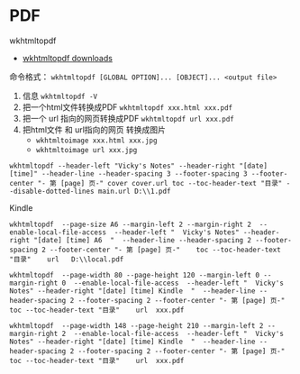 # PDF

wkhtmltopdf

* [wkhtmltopdf downloads](https://wkhtmltopdf.org/downloads.html)

命令格式： `wkhtmltopdf [GLOBAL OPTION]... [OBJECT]... <output file>`

1. 信息 `wkhtmltopdf -V`
2. 把一个html文件转换成PDF `wkhtmltopdf xxx.html xxx.pdf`
3. 把一个 url 指向的网页转换成PDF `wkhtmltopdf url xxx.pdf`
4. 把html文件 和 url指向的网页 转换成图片
   * `wkhtmltoimage xxx.html xxx.jpg`
   * `wkhtmltoimage url xxx.jpg`



`wkhtmltopdf --header-left "Vicky's Notes" --header-right "[date] [time]" --header-line --header-spacing 3 --footer-spacing 3 --footer-center "- 第 [page] 页-" cover cover.url toc --toc-header-text "目录" --disable-dotted-lines main.url D:\\1.pdf`

Kindle

```
wkhtmltopdf  --page-size A6 --margin-left 2 --margin-right 2  --enable-local-file-access  --header-left "  Vicky's Notes" --header-right "[date] [time] A6  "  --header-line --header-spacing 2 --footer-spacing 2 --footer-center "- 第 [page] 页-"    toc --toc-header-text "目录"    url   D:\\local.pdf
```

```
wkhtmltopdf  --page-width 80 --page-height 120 --margin-left 0 --margin-right 0  --enable-local-file-access  --header-left "  Vicky's Notes" --header-right "[date] [time] Kindle  "  --header-line --header-spacing 2 --footer-spacing 2 --footer-center "- 第 [page] 页-"    toc --toc-header-text "目录"    url  xxx.pdf

wkhtmltopdf  --page-width 148 --page-height 210 --margin-left 2 --margin-right 2  --enable-local-file-access  --header-left "  Vicky's Notes" --header-right "[date] [time] Kindle  "  --header-line --header-spacing 2 --footer-spacing 2 --footer-center "- 第 [page] 页-"    toc --toc-header-text "目录"    url  xxx.pdf
```



